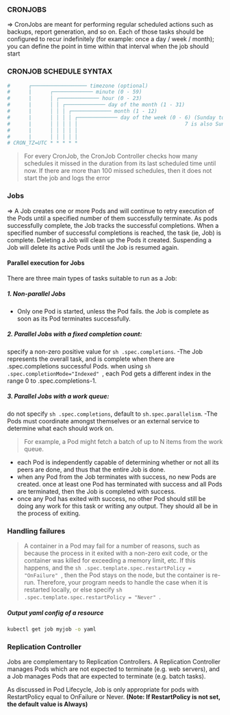 ### CRONJOBS
=> CronJobs are meant for performing regular scheduled actions such as backups, report generation, and so on. Each of those tasks should be configured to recur indefinitely (for example: once a day / week / month); you can define the point in time within that interval when the job should start

### CRONJOB SCHEDULE SYNTAX
```sh
#      ┌────────────────── timezone (optional)
#      |      ┌───────────── minute (0 - 59)
#      |      │ ┌───────────── hour (0 - 23)
#      |      │ │ ┌───────────── day of the month (1 - 31)
#      |      │ │ │ ┌───────────── month (1 - 12)
#      |      │ │ │ │ ┌───────────── day of the week (0 - 6) (Sunday to Saturday;
#      |      │ │ │ │ │                                   7 is also Sunday on some systems)
#      |      │ │ │ │ │
#      |      │ │ │ │ │
# CRON_TZ=UTC * * * * *

```
> For every CronJob, the CronJob Controller checks how many schedules it missed in the duration from its last scheduled time until now. If there are more than 100 missed schedules, then it does not start the job and logs the error

### Jobs
=> A Job creates one or more Pods and will continue to retry execution of the Pods until a specified number of them successfully terminate. As pods successfully complete, the Job tracks the successful completions. When a specified number of successful completions is reached, the task (ie, Job) is complete. Deleting a Job will clean up the Pods it created. Suspending a Job will delete its active Pods until the Job is resumed again.

#### Parallel execution for Jobs
There are three main types of tasks suitable to run as a Job:

##### 1. Non-parallel Jobs
- Only one Pod is started, unless the Pod fails.
the Job is complete as soon as its Pod terminates successfully.
##### 2. Parallel Jobs with a fixed completion count:
specify a non-zero positive value for ```sh .spec.completions```.
-The Job represents the overall task, and is complete when there are .spec.completions successful Pods.
when using ```sh .spec.completionMode="Indexed" ```, each Pod gets a different index in the range 0 to .spec.completions-1.
##### 3. Parallel Jobs with a work queue:
do not specify ```sh .spec.completions```, default to ```sh.spec.parallelism```.
-The Pods must coordinate amongst themselves or an external service to determine what each should work on. 
> For example, a Pod might fetch a batch of up to N items from the work queue.
- each Pod is independently capable of determining whether or not all its peers are done, and thus that the entire Job is done.
- when any Pod from the Job terminates with success, no new Pods are created.
once at least one Pod has terminated with success and all Pods are terminated, then the Job is completed with success.
- once any Pod has exited with success, no other Pod should still be doing any work for this task or writing any output. They should all be in the process of exiting.

### Handling failures
> A container in a Pod may fail for a number of reasons, such as because the process in it exited with a non-zero exit code, or the container was killed for exceeding a memory limit, etc. If this happens, and the ```sh .spec.template.spec.restartPolicy = "OnFailure" ```, then the Pod stays on the node, but the container is re-run. Therefore, your program needs to handle the case when it is restarted locally, or else specify ```sh .spec.template.spec.restartPolicy = "Never" ```.

##### Output yaml config of a resource
```sh
kubectl get job myjob -o yaml
```

### Replication Controller 
Jobs are complementary to Replication Controllers. A Replication Controller manages Pods which are not expected to terminate (e.g. web servers), and a Job manages Pods that are expected to terminate (e.g. batch tasks).

As discussed in Pod Lifecycle, Job is only appropriate for pods with RestartPolicy equal to OnFailure or Never. **(Note: If RestartPolicy is not set, the default value is Always)**